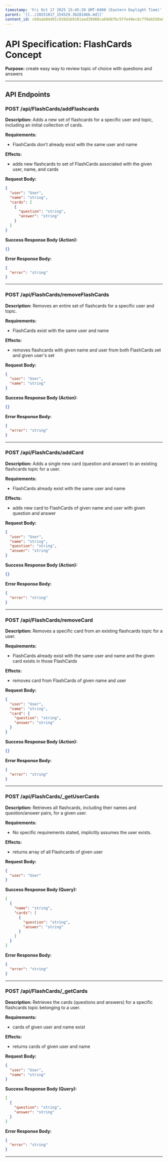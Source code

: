 ```yaml
---
timestamp: 'Fri Oct 17 2025 15:45:29 GMT-0400 (Eastern Daylight Time)'
parent: '[[../20251017_154529.3b28146b.md]]'
content_id: c69aab84d91c926d1b9101aad39988ca69d07bc5ffe49ec0cff0eb550a8e4116
---
```


# API Specification: FlashCards Concept

**Purpose:** create easy way to review topic of choice with questions and answers

***

## API Endpoints

### POST /api/FlashCards/addFlashcards

**Description:** Adds a new set of flashcards for a specific user and topic, including an initial collection of cards.

**Requirements:**

* FlashCards don't already exist with the same user and name

**Effects:**

* adds new flashcards to set of FlashCards associated with the given user, name, and cards

**Request Body:**

```json
{
  "user": "User",
  "name": "string",
  "cards": [
    {
      "question": "string",
      "answer": "string"
    }
  ]
}
```

**Success Response Body (Action):**

```json
{}
```

**Error Response Body:**

```json
{
  "error": "string"
}
```

***

### POST /api/FlashCards/removeFlashCards

**Description:** Removes an entire set of flashcards for a specific user and topic.

**Requirements:**

* FlashCards exist with the same user and name

**Effects:**

* removes flashcards with given name and user from both FlashCards set and given user's set

**Request Body:**

```json
{
  "user": "User",
  "name": "string"
}
```

**Success Response Body (Action):**

```json
{}
```

**Error Response Body:**

```json
{
  "error": "string"
}
```

***

### POST /api/FlashCards/addCard

**Description:** Adds a single new card (question and answer) to an existing flashcards topic for a user.

**Requirements:**

* FlashCards already exist with the same user and name

**Effects:**

* adds new card to FlashCards of given name and user with given question and answer

**Request Body:**

```json
{
  "user": "User",
  "name": "string",
  "question": "string",
  "answer": "string"
}
```

**Success Response Body (Action):**

```json
{}
```

**Error Response Body:**

```json
{
  "error": "string"
}
```

***

### POST /api/FlashCards/removeCard

**Description:** Removes a specific card from an existing flashcards topic for a user.

**Requirements:**

* FlashCards already exist with the same user and name and the given card exists in those FlashCards

**Effects:**

* removes card from FlashCards of given name and user

**Request Body:**

```json
{
  "user": "User",
  "name": "string",
  "card": {
    "question": "string",
    "answer": "string"
  }
}
```

**Success Response Body (Action):**

```json
{}
```

**Error Response Body:**

```json
{
  "error": "string"
}
```

***

### POST /api/FlashCards/\_getUserCards

**Description:** Retrieves all flashcards, including their names and question/answer pairs, for a given user.

**Requirements:**

* No specific requirements stated, implicitly assumes the user exists.

**Effects:**

* returns array of all Flashcards of given user

**Request Body:**

```json
{
  "user": "User"
}
```

**Success Response Body (Query):**

```json
[
  {
    "name": "string",
    "cards": [
      {
        "question": "string",
        "answer": "string"
      }
    ]
  }
]
```

**Error Response Body:**

```json
{
  "error": "string"
}
```

***

### POST /api/FlashCards/\_getCards

**Description:** Retrieves the cards (questions and answers) for a specific flashcards topic belonging to a user.

**Requirements:**

* cards of given user and name exist

**Effects:**

* returns cards of given user and name

**Request Body:**

```json
{
  "user": "User",
  "name": "string"
}
```

**Success Response Body (Query):**

```json
[
  {
    "question": "string",
    "answer": "string"
  }
]
```

**Error Response Body:**

```json
{
  "error": "string"
}
```

***
